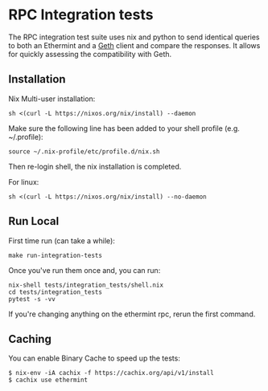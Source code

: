 # RPC Integration tests

The RPC integration test suite uses nix and python to send identical queries to both an Ethermint and a [Geth](https://github.com/ethereum/go-ethereum) client and compare the responses. It allows for quickly assessing the compatibility with Geth.

## Installation

Nix Multi-user installation:

```
sh <(curl -L https://nixos.org/nix/install) --daemon
```

Make sure the following line has been added to your shell profile (e.g. ~/.profile):

```
source ~/.nix-profile/etc/profile.d/nix.sh
```

Then re-login shell, the nix installation is completed.

For linux:

```
sh <(curl -L https://nixos.org/nix/install) --no-daemon
```

## Run Local

First time run (can take a while):

```
make run-integration-tests
```

Once you've run them once and, you can run:

```
nix-shell tests/integration_tests/shell.nix
cd tests/integration_tests
pytest -s -vv
```

If you're changing anything on the ethermint rpc, rerun the first command.


## Caching

You can enable Binary Cache to speed up the tests:

```
$ nix-env -iA cachix -f https://cachix.org/api/v1/install
$ cachix use ethermint
```